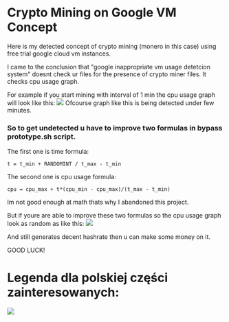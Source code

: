 # Crypto Mining on Google VM Concept
Here is my detected concept of crypto mining (monero in this case) using free trial google cloud vm instances.

I came to the conclusion that "google inappropriate vm usage detetcion system" doesnt check ur files for the presence of crypto miner files. 
It checks cpu usage graph.

For example if you start mining with interval of 1 min the cpu usage graph will look like this:
![](https://i.imgur.com/Ldgl9PL.png)
Ofcourse graph like this is being detected under few minutes.

### So to get undetected u have to improve two formulas in **bypass prototype.sh** script.
The first one is time formula:
```
t = t_min + RANDOMINT / t_max - t_min
```
The second one is cpu usage formula:
```
cpu = cpu_max + t*(cpu_min - cpu_max)/(t_max - t_min)
```

Im not good enough at math thats why I abandoned this project. 

But if youre are able to improve these two formulas so the cpu usage graph look as random as like this:
![](https://i.imgur.com/0W8HlIc.png)

And still generates decent hashrate then u can make some money on it.

GOOD LUCK!

# Legenda dla polskiej części zainteresowanych:
![](https://i.imgur.com/u5YhhaD.png)
